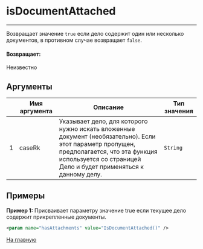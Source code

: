 # isDocumentAttached

---

Возвращает значение `true` если дело содержит один или несколько документов, в противном случае возвращает `false`.

#### Возвращает:

Неизвестно

## Аргументы

|  | Имя аргумента | Описание | Тип значения |
| --- | --- | --- | --- |
| 1 | caseRk | Указывает дело, для которого нужно искать вложенные документ (необязательно). Если этот параметр пропущен, предполагается, что эта функция используется со страницей Дело и будет применяться к данному делу. | `String` |

## Примеры

**Пример 1:** Присваивает параметру значение true если текущее дело содержит прикрепленные документы.
```xml
<param name="hasAttachments" value="IsDocumentAttached()" />
```



[На главную](./)